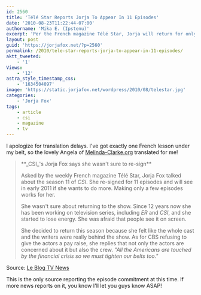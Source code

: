 ```yaml
---
id: 2560
title: 'Télé Star Reports Jorja To Appear In 11 Episodes'
date: '2010-08-23T11:22:44-07:00'
authorname: 'Mika E. (Ipstenu)'
excerpt: 'Per the French magazine Télé Star, Jorja will return for only eleven episodes in season eleven.'
layout: post
guid: 'https://jorjafox.net/?p=2560'
permalink: /2010/tele-star-reports-jorja-to-appear-in-11-episodes/
aktt_tweeted:
    - '1'
Views:
    - '12'
astra_style_timestamp_css:
    - '1634504097'
image: 'https://static.jorjafox.net/wordpress/2010/08/telestar.jpg'
categories:
    - 'Jorja Fox'
tags:
    - article
    - csi
    - magazine
    - tv
---
```


I apologize for translation delays. I've got exactly one French lesson under my belt, so the lovely Angela of <a href="http://www.melinda-clarke.org/">Melinda-Clarke.org</a> translated for me!

<blockquote>**_CSI_'s Jorja Fox says she wasn't sure to re-sign**

Asked by the weekly French magazine Télé Star, Jorja Fox talked about the season 11 of _CSI_. She re-signed for 11 episodes and will see in early 2011 if she wants to do more. Making only a few episodes works for her.

She wasn't sure about returning to the show. Since 12 years now she has been working on television series, including _ER_ and _CSI_, and she started to lose energy. She was afraid that people see it on screen.

She decided to return this season because she felt like the whole cast and the writers were really behind the show. As for CBS refusing to give the actors a pay raise, she replies that not only the actors are concerned about it but also the crew. _"All the Americans are touched by the financial crisis so we must tighten our belts too."_
</blockquote>

Source: <a href="http://www.leblogtvnews.com/article-les-experts-jorja-fox-dit-avoir-hesite-a-resigner-55802607.html">Le Blog TV News</a>

This is the only source reporting the episode commitment at this time. If more news reports on it, you know I'll let you guys know ASAP!
